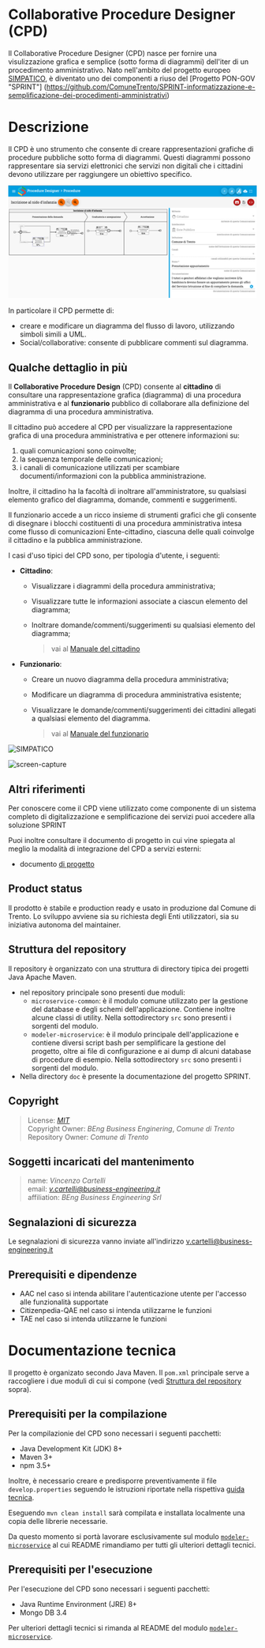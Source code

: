# Collaborative Procedure Designer (CPD)

Il Collaborative Procedure Designer (CPD) nasce per fornire una visulizzazione grafica e semplice (sotto forma di diagrammi) dell'iter di un procedimento amministrativo.
Nato nell'ambito del progetto europeo [SIMPATICO](https://www.simpatico-project.eu/), è diventato uno dei componenti a riuso del [Progetto PON-GOV "SPRINT"] (https://github.com/ComuneTrento/SPRINT-informatizzazione-e-semplificazione-dei-procedimenti-amministrativi)

# Descrizione

Il CPD è uno strumento che consente di creare rappresentazioni grafiche di procedure pubbliche sotto
forma di diagrammi. Questi diagrammi possono rappresentare sia servizi elettronici che servizi non
digitali che i cittadini devono utilizzare per raggiungere un obiettivo specifico.

 ![CPD interfaccia](.README/cpd.1.png)

In particolare il CPD permette di:

 * creare e modificare un diagramma del flusso di lavoro, utilizzando simboli simili a UML.
 * Social/collaborative: consente di pubblicare commenti sul diagramma.

## Qualche dettaglio in più

Il **Collaborative Procedure Design** (CPD) consente al **cittadino** di consultare una rappresentazione grafica (diagramma) di una procedura amministrativa e al **funzionario** pubblico di collaborare alla definizione del diagramma di una procedura amministrativa.

Il cittadino può accedere al CPD per visualizzare la rappresentazione grafica di una procedura amministrativa e per ottenere informazioni su:

  1. quali comunicazioni sono coinvolte;
  2. la sequenza temporale delle comunicazioni;
  3. i canali di comunicazione utilizzati per scambiare documenti/informazioni con la pubblica amministrazione.

Inoltre, il cittadino ha la facoltà di inoltrare all'amministratore, su qualsiasi elemento grafico del diagramma, domande, commenti e suggerimenti.

Il funzionario accede a un ricco insieme di strumenti grafici che gli consente di disegnare i blocchi costituenti di una procedura amministrativa intesa come flusso di comunicazioni Ente-cittadino, ciascuna delle quali coinvolge il cittadino e la pubblica amministrazione.

I casi d'uso tipici del CPD sono, per tipologia d'utente, i seguenti:

  - **Cittadino**:

    * Visualizzare i diagrammi della procedura amministrativa;
    * Visualizzare tutte le informazioni associate a ciascun elemento del diagramma;
    * Inoltrare domande/commenti/suggerimenti su qualsiasi elemento del diagramma;

      > vai al [Manuale del cittadino](Manuale-del-cittadino#index)

  - **Funzionario**:

    * Creare un nuovo diagramma della procedura amministrativa;
    * Modificare un diagramma di procedura amministrativa esistente;
    * Visualizzare le domande/commenti/suggerimenti dei cittadini allegati a qualsiasi elemento del diagramma.

      > vai al [Manuale del funzionario](Manuale-del-funzionario#index)

![SIMPATICO](/ComuneTrento/CPD-Collaborative-Procedure-Design/blob/master/modeler-microservice/src/main/deploy-bundle/web/assets/img/left_simpatico_small.png)

![screen-capture](images/CPD-screen-capture.gif)
## Altri riferimenti

Per conoscere come il CPD viene utilizzato come componente di un sistema completo di digitalizzazione e semplificazione dei servizi puoi accedere alla soluzione SPRINT

Puoi inoltre consultare il documento di progetto in cui vine spiegata al meglio la modalità di integrazione del CPD a servizi esterni:

 * documento [di progetto](doc/BP-OR-AP-06_v1.0_Trento.pdf)

## Product status

Il prodotto è stabile e production ready e usato in produzione dal Comune di Trento. Lo sviluppo
avviene sia su richiesta degli Enti utilizzatori, sia su iniziativa autonoma del maintainer.

## <a name="struttura-repository"></a> Struttura del repository

Il repository è organizzato con una struttura di directory tipica dei progetti Java Apache Maven.

 * nel repository principale sono presenti due moduli:
    * `microservice-common`: è il modulo comune utilizzato per la gestione del database e degli
       schemi dell'applicazione. Contiene inoltre alcune classi di utility.
       Nella sottodirectory `src` sono presenti i sorgenti del modulo.
    * `modeler-microservice`: è il modulo principale dell'applicazione e contiene diversi script 
      bash per semplificare la gestione del progetto, oltre ai file di configurazione e ai dump di
      alcuni database di procedure di esempio. 
      Nella sottodirectory `src` sono presenti i sorgenti del modulo.
 * Nella directory `doc` è presente la documentazione del progetto SPRINT.

## Copyright

  > License: _[MIT](LICENSE)_\
  > Copyright Owner: _BEng Business Enginering_, _Comune di Trento_\
  > Repository Owner: _Comune di Trento_

## Soggetti incaricati del mantenimento

  > name: _Vincenzo Cartelli_\
  > email: _<v.cartelli@business-engineering.it>_\
  > affiliation: _BEng Business Engineering Srl_

## Segnalazioni di sicurezza
Le segnalazioni di sicurezza vanno inviate all'indirizzo v.cartelli@business-engineering.it

## Prerequisiti e dipendenze

 * AAC nel caso si intenda abilitare l'autenticazione utente per l'accesso alle funzionalità
   supportate
 * Citizenpedia-QAE nel caso si intenda utilizzarne le funzioni
 * TAE nel caso si intenda utilizzarne le funzioni

# Documentazione tecnica

Il progetto è organizato secondo Java Maven. Il `pom.xml` principale serve a raccogliere i due
moduli di cui si compone (vedi [Struttura del repository](#struttura-repository) sopra).

## Prerequisiti per la compilazione

Per la compilazionie del CPD sono necessari i seguenti pacchetti:

* Java Development Kit (JDK) 8+
* Maven 3+
* npm 3.5+

Inoltre, è necessario creare e predisporre preventivamente il file `develop.properties` seguendo le
istruzioni riportate nella rispettiva [guida tecnica](modeler-microservice/README.md#example-properties).

Eseguendo `mvn clean install` sarà compilata e installata localmente una copia delle librerie
necessarie.

Da questo momento si portà lavorare esclusivamente sul modulo
[`modeler-microservice`](modeler-microservice) al cui README rimandiamo per tutti gli ulteriori
dettagli tecnici.

## Prerequisiti per l'esecuzione

Per l'esecuzione del CPD sono necessari i seguenti pacchetti:

* Java Runtime Environment (JRE) 8+
* Mongo DB 3.4

Per ulteriori dettagli tecnici si rimanda al README del modulo
[`modeler-microservice`](modeler-microservice).
